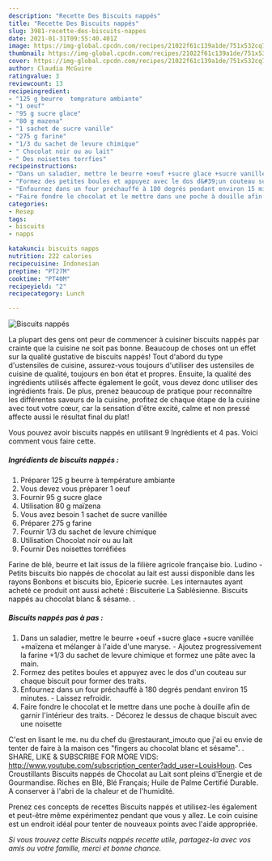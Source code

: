 ```yaml
---
description: "Recette Des Biscuits nappés"
title: "Recette Des Biscuits nappés"
slug: 3981-recette-des-biscuits-nappes
date: 2021-01-31T09:55:40.401Z
image: https://img-global.cpcdn.com/recipes/21022f61c139a1de/751x532cq70/biscuits-nappes-photo-principale-de-la-recette.jpg
thumbnail: https://img-global.cpcdn.com/recipes/21022f61c139a1de/751x532cq70/biscuits-nappes-photo-principale-de-la-recette.jpg
cover: https://img-global.cpcdn.com/recipes/21022f61c139a1de/751x532cq70/biscuits-nappes-photo-principale-de-la-recette.jpg
author: Claudia McGuire
ratingvalue: 3
reviewcount: 13
recipeingredient:
- "125 g beurre  temprature ambiante"
- "1 oeuf"
- "95 g sucre glace"
- "80 g mazena"
- "1 sachet de sucre vanille"
- "275 g farine"
- "1/3 du sachet de levure chimique"
- " Chocolat noir ou au lait"
- " Des noisettes torrfies"
recipeinstructions:
- "Dans un saladier, mettre le beurre +oeuf +sucre glace +sucre vanillée +maïzena et mélanger à l&#39;aide d&#39;une maryse. Ajoutez progressivement la farine +1/3 du sachet de levure chimique et formez une pâte avec la main."
- "Formez des petites boules et appuyez avec le dos d&#39;un couteau sur chaque biscuit pour former des traits."
- "Enfournez dans un four préchauffé à 180 degrés pendant environ 15 minutes. Laissez refroidir."
- "Faire fondre le chocolat et le mettre dans une poche à douille afin de garnir l&#39;intérieur des traits.  Décorez le dessus de chaque biscuit avec une noisette"
categories:
- Resep
tags:
- biscuits
- napps

katakunci: biscuits napps 
nutrition: 222 calories
recipecuisine: Indonesian
preptime: "PT27M"
cooktime: "PT40M"
recipeyield: "2"
recipecategory: Lunch

---
```



![Biscuits nappés](https://img-global.cpcdn.com/recipes/21022f61c139a1de/751x532cq70/biscuits-nappes-photo-principale-de-la-recette.jpg)

La plupart des gens ont peur de commencer à cuisiner biscuits nappés par crainte que la cuisine ne soit pas bonne. Beaucoup de choses ont un effet sur la qualité gustative de biscuits nappés! Tout d'abord du type d'ustensiles de cuisine, assurez-vous toujours d'utiliser des ustensiles de cuisine de qualité, toujours en bon état et propres. Ensuite, la qualité des ingrédients utilisés affecte également le goût, vous devez donc utiliser des ingrédients frais. De plus, prenez beaucoup de pratique pour reconnaître les différentes saveurs de la cuisine, profitez de chaque étape de la cuisine avec tout votre cœur, car la sensation d'être excité, calme et non pressé affecte aussi le résultat final du plat!

<!--inarticleads1-->

Vous pouvez avoir biscuits nappés en utilisant 9 Ingrédients et 4 pas. Voici comment vous faire cette.

##### Ingrédients de biscuits nappés :

1. Préparer 125 g beurre à température ambiante
1. Vous devez vous préparer 1 oeuf
1. Fournir 95 g sucre glace
1. Utilisation 80 g maïzena
1. Vous avez besoin 1 sachet de sucre vanillée
1. Préparer 275 g farine
1. Fournir 1/3 du sachet de levure chimique
1. Utilisation  Chocolat noir ou au lait
1. Fournir  Des noisettes torréfiées


Farine de blé, beurre et lait issus de la filière agricole française bio. Ludino - Petits biscuits bio nappés de chocolat au lait est aussi disponible dans les rayons Bonbons et biscuits bio, Epicerie sucrée. Les internautes ayant acheté ce produit ont aussi acheté : Biscuiterie La Sablésienne. Biscuits nappés au chocolat blanc &amp; sésame. . 

<!--inarticleads2-->

##### Biscuits nappés pas à pas :

1. Dans un saladier, mettre le beurre +oeuf +sucre glace +sucre vanillée +maïzena et mélanger à l&#39;aide d&#39;une maryse. - Ajoutez progressivement la farine +1/3 du sachet de levure chimique et formez une pâte avec la main.
1. Formez des petites boules et appuyez avec le dos d&#39;un couteau sur chaque biscuit pour former des traits.
1. Enfournez dans un four préchauffé à 180 degrés pendant environ 15 minutes. - Laissez refroidir.
1. Faire fondre le chocolat et le mettre dans une poche à douille afin de garnir l&#39;intérieur des traits.  - Décorez le dessus de chaque biscuit avec une noisette


C&#39;est en lisant le me. nu du chef du @restaurant_imouto que j&#39;ai eu envie de tenter de faire à la maison ces &#34;fingers au chocolat blanc et sésame&#34;. . SHARE, LIKE &amp; SUBSCRIBE FOR MORE VIDS: http://www.youtube.com/subscription_center?add_user=LouisHoun. Ces Croustillants Biscuits nappés de Chocolat au Lait sont pleins d&#39;Energie et de Gourmandise. Riches en Blé, Blé Français; Huile de Palme Certifié Durable. A conserver à l&#39;abri de la chaleur et de l&#39;humidité. 

<!--inarticleads1-->

<p>
Prenez ces concepts de recettes Biscuits nappés et utilisez-les également et peut-être même expérimentez pendant que vous y allez. Le coin cuisine est un endroit idéal pour tenter de nouveaux points avec l'aide appropriée.
</p>

<p>
<i>Si vous trouvez cette Biscuits nappés recette utile, partagez-la avec vos amis ou votre famille, merci et bonne chance.</i>
</p>
